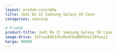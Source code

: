 ```yaml
---
layout: produk-casinghp
title: Jedi Do It Samsung Galaxy S9 Case
categories: samsung

# Produk
product-title: Jedi Do It Samsung Galaxy S9 Case
image-drive: 1UfsosBX6J2hzMa3FDsBDOSVaC29fwajI
harga: 90000
---
```


